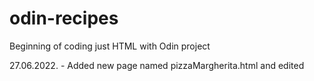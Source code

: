 # odin-recipes
Beginning of coding just HTML with Odin project

27.06.2022. - Added new page named pizzaMargherita.html and edited
